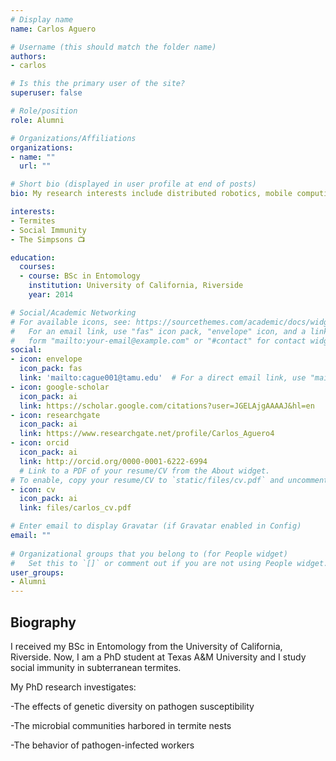 ```yaml
---
# Display name
name: Carlos Aguero

# Username (this should match the folder name)
authors:
- carlos

# Is this the primary user of the site?
superuser: false

# Role/position
role: Alumni

# Organizations/Affiliations
organizations:
- name: ""
  url: ""

# Short bio (displayed in user profile at end of posts)
bio: My research interests include distributed robotics, mobile computing and programmable matter.

interests:
- Termites
- Social Immunity
- The Simpsons 📺

education:
  courses:
  - course: BSc in Entomology
    institution: University of California, Riverside
    year: 2014

# Social/Academic Networking
# For available icons, see: https://sourcethemes.com/academic/docs/widgets/#icons
#   For an email link, use "fas" icon pack, "envelope" icon, and a link in the
#   form "mailto:your-email@example.com" or "#contact" for contact widget.
social:
- icon: envelope
  icon_pack: fas
  link: 'mailto:cague001@tamu.edu'  # For a direct email link, use "mailto:test@example.org".
- icon: google-scholar
  icon_pack: ai
  link: https://scholar.google.com/citations?user=JGELAjgAAAAJ&hl=en
- icon: researchgate
  icon_pack: ai
  link: https://www.researchgate.net/profile/Carlos_Aguero4
- icon: orcid
  icon_pack: ai
  link: http://orcid.org/0000-0001-6222-6994 
  # Link to a PDF of your resume/CV from the About widget.
# To enable, copy your resume/CV to `static/files/cv.pdf` and uncomment the lines below.  
- icon: cv
  icon_pack: ai
  link: files/carlos_cv.pdf

# Enter email to display Gravatar (if Gravatar enabled in Config)
email: ""
  
# Organizational groups that you belong to (for People widget)
#   Set this to `[]` or comment out if you are not using People widget.  
user_groups:
- Alumni
---
```

## **Biography**
I received my BSc in Entomology from the University of California, Riverside. Now, I am a PhD student at Texas A&M University and I study social immunity in subterranean termites.

My PhD research investigates:

-The effects of genetic diversity on pathogen susceptibility

-The microbial communities harbored in termite nests

-The behavior of pathogen-infected workers
